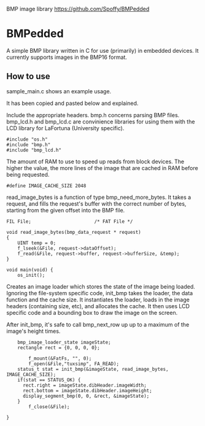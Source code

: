 BMP image library <https://github.com/Spoffy/BMPedded>

# BMPedded
A simple BMP library written in C for use (primarily) in embedded devices. 
It currently supports images in the BMP16 format. 

## How to use
sample_main.c shows an example usage. 
  
It has been copied and pasted below and explained.
  
Include the appropriate headers. bmp.h concerns parsing BMP files. bmp_lcd.h and bmp_lcd.c are convinience libraries for using them with the LCD library for LaFortuna (University specific).
```
#include "os.h"
#include "bmp.h"
#include "bmp_lcd.h"
```
  
The amount of RAM to use to speed up reads from block devices.
The higher the value, the more lines of the image that are cached in RAM before being requested.
```
#define IMAGE_CACHE_SIZE 2048
```
  
read_image_bytes is a function of type bmp_need_more_bytes.
It takes a request, and fills the request's buffer with the correct number of bytes, starting from the given offset into the BMP file.
```
FIL File;  						/* FAT File */

void read_image_bytes(bmp_data_request * request)
{
    UINT temp = 0;
    f_lseek(&File, request->dataOffset);
    f_read(&File, request->buffer, request->bufferSize, &temp);
}

void main(void) {
    os_init();
```
  
Creates an image loader which stores the state of the image being loaded.
Ignoring the file-system specific code, init_bmp takes the loader, the data function and the cache size.
It instantiates the loader, loads in the image headers (containing size, etc), and allocates the cache.
It then uses LCD specific code and a bounding box to draw the image on the screen.
  
After init_bmp, it's safe to call bmp_next_row up up to a maximum of the image's height times.
```
    bmp_image_loader_state imageState;
    rectangle rect = {0, 0, 0, 0};

		f_mount(&FatFs, "", 0);
		f_open(&File,"tuxsimp", FA_READ);	
    status_t stat = init_bmp(&imageState, read_image_bytes, IMAGE_CACHE_SIZE);
    if(stat == STATUS_OK) {
      rect.right = imageState.dibHeader.imageWidth;
      rect.bottom = imageState.dibHeader.imageHeight;
      display_segment_bmp(0, 0, &rect, &imageState);
    }
		f_close(&File);

}
```

